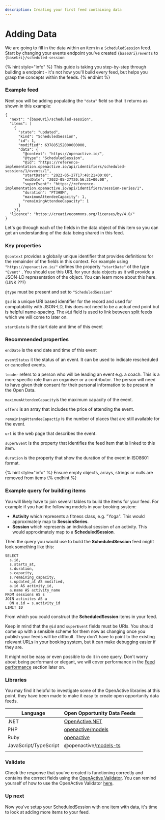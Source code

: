 ```yaml
---
description: Creating your first feed containing data
---
```


# Adding Data

We are going to fill in the data within an item in a `ScheduledSession` feed. Start by changing your events endpoint you've created `{baseUri}/events` to `{baseUri}/scheduled-session`

{% hint style="info" %}
This guide is taking you step-by-step through building a endpoint - it's not how you'll build every feed, but helps you grasp the concepts within the feeds.
{% endhint %}

### Example feed

Next you will be adding populating the `"data"` field so that it returns as shown in this example:&#x20;

```
{
  "next": "{baseUri}/scheduled-session",
  "items": [
    {
      "state": "updated",
      "kind": "ScheduledSession",
      "id": 1,
      "modified": 637885152000000000,
      "data": {
        "@context": "https://openactive.io/",
        "@type": "ScheduledSession",
        "@id": "https://reference-implementation.openactive.io/api/identifiers/scheduled-sessions/1/events/1",
        "startDate": "2022-05-27T17:48:21+00:00",
        "endDate": "2022-05-27T20:56:21+00:00",
        "superEvent": "https://reference-implementation.openactive.io/api/identifiers/session-series/1",
        "duration": "PT3H8M",
        "maximumAttendeeCapacity": 1,
        "remainingAttendeeCapacity": 1
      }
    }],
  "licence": "https://creativecommons.org/licenses/by/4.0/"
}  
```

Let's go through each of the fields in the data object of this item so you can get an understanding of the data being shared in this feed.

### Key properties

`@context` provides a globally unique identifier that provides definitions for the remainder of the fields in this context. For example using `"https://openactive.io/"` defines the property `"startDate"` of the type `"Event"` . You should use this URL for your data objects as it will provide a JSON-LD representation of the object. You can learn more about this here. (LINK ???)&#x20;

`@type` must be present and set to `"ScheduledSession"`

`@id` is a unique URI based identifier for the record and used for compatability with JSON-LD, this does not need to be a actual end point but is helpful name-spacing. The `@id` field is used to link between split feeds which we will come to later on.&#x20;

`startDate` is the start date and time of this event

### Recommended properties

`endDate` is the end date and time of this event

`eventStatus` it the status of an event. It can be used to indicate rescheduled or cancelled events.

`leader` refers to a person who will be leading an event e.g. a coach. This is a more specific role than an organiser or a contributor. The person will need to have given their consent for their personal information to be present in the Open Data.

`maximumAttendeeCapacity`is the maximum capacity of the event.

`offers` is an array that includes the price of attending the event.

`remainingAttendeeCapactiy` is the number of places that are still available for the event.

`url` is the web page that describes the event.

`superEvent` is the property that identifies the feed item that is linked to this item.

`duration` is the property that show the duration of the event  in ISO8601 format.

{% hint style="info" %}
Ensure empty objects, arrays, strings or nulls are removed from items
{% endhint %}

### Example query for building items

You will likely have to join several tables to build the items for your feed. For example if you had the following models in your booking system:

* **Activity** which represents a fitness class, e.g. "Yoga". This would approximately map to **SessionSeries**.
* **Session** which represents an individual session of an activity. This would approximately map to a **ScheduledSession**.

Then the query you would use to build the **ScheduledSession** feed might look something like this:

```
SELECT
  s.id,
  s.starts_at,
  s.duration,
  s.capacity,
  s.remaining_capacity,
  s.updated_at AS modified,
  a.id AS activity_id,
  a.name AS activity_name
FROM sessions AS s
JOIN activites AS a 
  ON a.id = s.activity_id
LIMIT 10
```

From which you could construct the **ScheduledSession** items in your feed.&#x20;

Keep in mind that the `@id` and `superEvent` fields must be URIs. You should come up with a sensible scheme for them now as changing once you publish your feeds will be difficult. They don't have to point to the existing relevant URLs in your booking system, but it can make debugging easier if they are.

It might not be easy or even possible to do it in one query. Don't worry about being performant or elegant, we will cover performance in the [Feed performance](efficient-database-queries.md) section later on.

### Libraries

You may find it helpful to investigate some of the OpenActive libraries at this point, they have been made to make it easy to create open opportunity data feeds.

| Language              | Open Opportunity Data Feeds                                                  |   |
| --------------------- | ---------------------------------------------------------------------------- | - |
| .NET                  | [OpenActive.NET](https://www.nuget.org/packages/OpenActive.NET/)             |   |
| PHP                   | [openactive/models](https://packagist.org/packages/openactive/models)        |   |
| Ruby                  | [openactive](https://rubygems.org/gems/openactive)                           |   |
| JavaScript/TypeScript | @openactive/[models-ts](https://www.npmjs.com/package/@openactive/models-ts) |   |
|                       |                                                                              |   |

### Validate

Check the response that you've created is functioning correctly and contains the correct fields using the [OpenActive Validator](https://validator.openactive.io/). You can remind yourself of how to use the OpenActive Validator [here](../../getting-started/tools-and-resources/#openactive-validator).  &#x20;

### Up next

Now you've setup your ScheduledSession with one item with data, it's time to look at adding more items to your feed.

